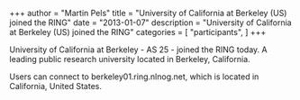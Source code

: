 +++
author = "Martin Pels"
title = "University of California at Berkeley (US) joined the RING"
date = "2013-01-07"
description = "University of California at Berkeley (US) joined the RING"
categories = [
    "participants",
]
+++

University of California at Berkeley - AS 25 - joined the RING today. A leading public research university located in Berkeley, California.

Users can connect to berkeley01.ring.nlnog.net, which is located in California, United States.


